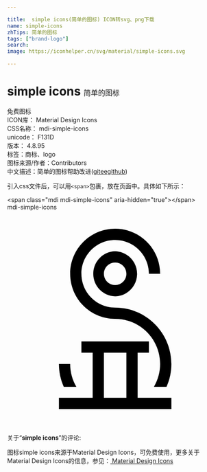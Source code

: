 ```yaml
---

title:  simple icons(简单的图标) ICON转svg、png下载
name: simple-icons
zhTips: 简单的图标
tags: ["brand-logo"]
search: 
image: https://iconhelper.cn/svg/material/simple-icons.svg

---
```


# simple icons  <small style="font-size: 60%;font-weight: 100">简单的图标</small>


<div class="detail-page">
<p>
<span><span class="badge-success badge">免费图标</span> </span>
<br/>
<span>
ICON库：
<span class="badge-secondary badge">Material Design Icons</span> 
</span>
<br/>
<span>
CSS名称：
<span class="badge-secondary badge">mdi-simple-icons</span> 
</span>
<br/>
<span>
unicode：
<span class="badge-secondary badge">F131D</span> 
<copy-btn content='F131D' btn-title=""></copy-btn>
<copy-btn :content='String.fromCodePoint(parseInt("F131D", 16))' btn-title="复制U"></copy-btn>
</span>
<br/>
<span>
版本：
<span class="badge-secondary badge">4.8.95</span> 
</span><br/><span>标签：<span class="badge-light badge"><router-link to="/tags/brand-logo.html">商标、logo</router-link></span></span>
<br/>
<span>图标来源/作者：<span class="badge-light badge">Contributors</span></span> 
<br/>
<span class="zh-detail">中文描述：<span class="badge-primary badge">简单的图标</span><span class="help-link"><span>帮助改进</span>(<a href="https://gitee.com/liuwave/icon-helper/edit/master/json/material/simple-icons.json" target="_blank" rel="noopener noreferrer">gitee</a><a href="https://github.com/liuwave/icon-helper/edit/master/json/material/simple-icons.json" target="_blank" rel="noopener noreferrer">github</a></span>)</span><br/>
</p>
</div>
<div class="alert alert-dark">
  <i class="mdi mdi-simple-icons mdi-48px"></i>
  <i class="mdi mdi-simple-icons mdi-36px"></i>
  <i class="mdi mdi-simple-icons mdi-24px"></i>
  <i class="mdi mdi-simple-icons mdi-18px"></i>
</div>
<div>
  <p>引入css文件后，可以用<code>&lt;span&gt;</code>包裹，放在页面中。具体如下所示：    
  </p>
  <div class="alert alert-primary" style="font-size: 14px">
    &lt;span class="mdi mdi-simple-icons" aria-hidden="true"&gt;&lt;/span&gt;
    <copy-btn content='<span class="mdi mdi-simple-icons" aria-hidden="true"></span>'></copy-btn>
  </div>
  <div class="alert alert-secondary">
    <i class="mdi mdi-simple-icons"
    style="font-size: 24px"
    aria-hidden="true"></i> mdi-simple-icons
    <copy-btn content="mdi-simple-icons" btn-title="复制图标名称"></copy-btn>
  </div>
</div>
<div id="svg" class="svg-wrap">
<svg xmlns="http://www.w3.org/2000/svg" viewBox="0 0 24 24"><path d="M18.25 17C18.25 17.88 18.07 18.74 17.71 19.53H16.31C17.71 17.15 16.91 14.09 14.53 12.69C13.76 12.24 12.89 12 12 12C9.24 12 7 9.76 7 7C7 4.24 9.24 2 12 2C14.76 2 17 4.24 17 7H15.75C15.75 4.93 14.07 3.25 12 3.25C9.93 3.25 8.25 4.93 8.25 7C8.25 9.07 9.93 10.75 12 10.75C15.45 10.75 18.25 13.56 18.25 17M6.29 19.53C5.93 18.74 5.75 17.87 5.75 17H7C7 17.93 7.25 18.79 7.69 19.53H6.29M18.25 20.75V22H5.75V20.75H9.5V15.75H8.25V14.5H15.75V15.75H14.5V20.75H18.25M13.25 15.75H10.75V20.75H13.25V15.75M14.44 7.07C14.4 8.4 13.33 9.47 12 9.5C10.62 9.46 9.53 8.32 9.57 6.94C9.6 5.61 10.67 4.53 12 4.5C13.38 4.54 14.47 5.68 14.44 7.07M13.25 7C13.25 6.31 12.69 5.75 12 5.75C11.31 5.75 10.75 6.31 10.75 7C10.75 7.69 11.31 8.25 12 8.25C12.69 8.25 13.25 7.69 13.25 7Z" /></svg>
</div>
<detail full-name='mdi-simple-icons'></detail>
<div class="icon-detail__container">
<p>关于“<b>simple icons</b>”的评论:</p>
</div>
<Vssue title="关于“simple icons”的评论" />    
<div><p>图标simple icons来源于Material Design Icons，可免费使用，更多关于 Material Design Icons的信息，参见：<a target="_blank" href="https://iconhelper.cn/material.html"> Material Design Icons</a>
</p></div>
